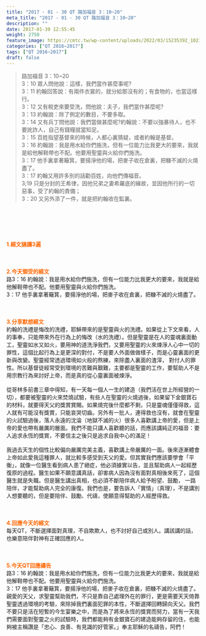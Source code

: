 ```yaml
---
title: "2017 - 01 - 30 QT 路加福音 3：10~20"
meta_title: "2017 - 01 - 30 QT 路加福音 3：10~20"
description: ""
date: 2017-01-30 12:55:45
weight: 2750
feature_image: https://cmtc.tw/wp-content/uploads/2022/03/15235392_10211799862337740_180693556567566654_o-1.webp
categories: ["QT 2016~2017"]
tags: ["QT 2016~2017"]
draft: false
---
```


<blockquote>路加福音 3：10~20<br />
3：10 眾人問他說：這樣，我們當作甚麼事呢?<br />
3：11 約翰回答說：有兩件衣裳的，就分給那沒有的；有食物的，也當這樣行。<br />
3：12 又有稅吏來要受洗，問他說：夫子，我們當作甚麼呢?<br />
3：13 約翰說：除了例定的數目，不要多取。<br />
3：14 又有兵丁問他說：我們當做甚麼呢?約翰說：不要以強暴待人，也不要訛詐人，自己有錢糧就當知足。<br />
3：15 百姓指望基督來的時候，人都心裏猜疑，或者約翰是基督。<br />
3：16 約翰說：我是用水給你們施洗，但有一位能力比我更大的要來，我就是給他解鞋帶也不配。他要用聖靈與火給你們施洗。<br />
3：17 他手裏拿著簸箕，要揚淨他的場，把麥子收在倉裏，把糠不滅的火燒盡了。<br />
3：17 約翰又用許多別的話勸百姓，向他們傳福音。<br />
3;19 只是分封的王希律，因他兄弟之妻希羅底的緣故，並因他所行的一切惡事，受了約翰的責備；<br />
3：20 又另外添了一件，就是把約翰收在監裏。</blockquote><br />
&nbsp;<br />
<br />
&nbsp;<br />
<br />
<span style="color: #ff6600;"><strong>1.</strong><strong>經文誦讀3遍</strong></span><br />
<br />
<span style="color: #ff6600;"><strong> </strong></span><br />
<br />
<span style="color: #ff6600;"><strong>2.</strong><strong>今天領受的經文<br />
</strong></span>路3：16 約翰說：我是用水給你們施洗，但有一位能力比我更大的要來，我就是給他解鞋帶也不配。他要用聖靈與火給你們施洗。<br />
3：17 他手裏拿著簸箕，要揚淨他的場，把麥子收在倉裏，把糠不滅的火燒盡了。<br />
<br />
&nbsp;<br />
<br />
<span style="color: #ff6600;"><strong>3.</strong><strong>分享默想經文<br />
</strong></span>約翰的洗禮是悔改的洗禮，耶穌帶來的是聖靈與火的洗禮。如果從上下文來看，人的事奉，只能帶來外在行為上的悔改（水的洗禮）。但是聖靈是在人的靈魂裏面動工，聖靈如水又如火，要用神的道洗淨我們，又要用聖靈的火來煉淨人心中一切的罪性，這個比起行為上是更深的對付，不是要人外面做做樣子，而是心靈裏面的更新與改變。聖靈經常透過環境如火般的熬練，來除盡人裏面的渣滓， 對付人的罪性。所以基督徒經常受到環境的苦難與艱難，主要都是聖靈的工作，要幫助人不是用宗教行為來討好上帝，而是真的從心靈裏面被煉淨。<br />
<br />
從哥林多前書三章中得知，有一天每一個人一生的建造（我們活在世上所經營的一切），都要被聖靈的火來焚燒試驗，有些人在聖靈的火燒過後，如果留下金銀寶石的材料，就要得天父的獎賞賞賜。如果燒完後什麼都不剩，只是靈魂僅僅得救，這人就有可能沒有獎賞，只能哀哭切齒。另外有一批人，連得救也沒有，就會在聖靈的火試驗過後，落人永遠的沈淪（地獄不滅的火）很多人喜歡講上帝的愛，但是上帝的愛也帶有嚴厲的層面。我們不能只講人喜歡聽的話，而應該講純正的福音：要人追求永恆的獎賞，不要信主之後只是追求自我中心的滿足！<br />
<br />
我過去天生的個性比較偏向嚴厲完美主義，喜歡講上帝嚴厲的一面。後來逐漸體會上帝如此愛我這種罪人，就比較多感受到天父的愛。但其實我們應該要學會「平衡」，就像一位醫生看到病人患了絕症，他必須據實以告，並且幫助病人一起經歷復原的過程。醫生如果不願意講真話，卻害病人因為沒有面對真相後來死了，這個醫生就是失職。但是醫生講出真相，也必須不斷陪伴病人給予盼望、鼓勵， 一路陪伴，才能幫助病人完全的康復。我們也是，要告訴人「實情」（真理），不是講別人想要聽的，但是要陪伴、鼓勵、代禱，使願意得幫助的人經歷得救。<br />
<br />
&nbsp;<br />
<br />
<span style="color: #ff6600;"><strong>4.</strong><strong>回應今天的經文<br />
</strong></span>每天QT，不斷選擇面對真理，不自欺欺人，也不討好自己或別人。講該講的話，也樂意陪伴對神有正確回應的人。<br />
<br />
&nbsp;<br />
<br />
<span style="color: #ff6600;"><strong>5.</strong></span><strong><span style="color: #ff6600;">今天QT回應禱告<br />
</span></strong>路3：16 約翰說：我是用水給你們施洗，但有一位能力比我更大的要來，我就是給他解鞋帶也不配。他要用聖靈與火給你們施洗。<br />
3：17 他手裏拿著簸箕，要揚淨他的場，把麥子收在倉裏，把糠不滅的火燒盡了。<br />
親愛的天父，求聖靈幫助我們，不只是靠自己處理外在的罪行，更是需要天天倚靠聖靈透過環境的考驗，來除掉我們裏面犯罪的本性，不斷選擇回轉歸向天父。我們不要只是活在短暫的今生宴樂之中，而是為了將來永恆的獎賞而努力，當有一天我們需要面對聖靈之火的試驗時，我們都能夠有金銀寶石的建造能夠存留的住，也能夠被主稱讚是「忠心、良善、有見識的好管家。」奉主耶穌的名禱告，阿們！<br />
<br />
&nbsp;<br />
<br />
<strong><span style="color: #ff6600;"> </span></strong>
        